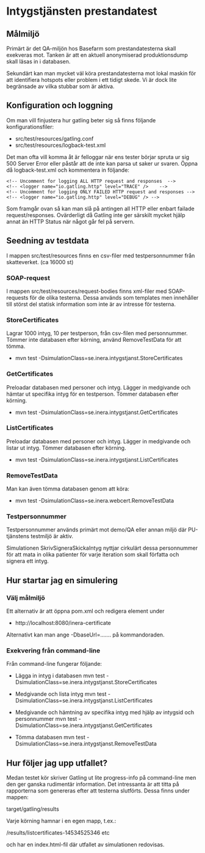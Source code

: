 # Intygstjänsten prestandatest

## Målmiljö
Primärt är det QA-miljön hos Basefarm som prestandatesterna skall exekveras mot. Tanken är att en aktuell anonymiserad produktionsdump skall läsas in i databasen.
 
Sekundärt kan man mycket väl köra prestandatesterna mot lokal maskin för att identifiera hotspots eller problem i ett tidigt skede. Vi är dock lite begränsade av vilka stubbar som är aktiva.

## Konfiguration och loggning
Om man vill finjustera hur gatling beter sig så finns följande konfigurationsfiler:

- src/test/resources/gatling.conf
- src/test/resources/logback-test.xml

Det man ofta vill komma åt är felloggar när ens tester börjar spruta ur sig 500 Server Error eller påstår att de inte kan parsa ut saker ur svaren. Öppna då logback-test.xml och kommentera in följande:

    <!-- Uncomment for logging ALL HTTP request and responses  -->
    <!-- <logger name="io.gatling.http" level="TRACE" />    -->
    <!-- Uncomment for logging ONLY FAILED HTTP request and responses -->
    <!-- <logger name="io.gatling.http" level="DEBUG" /> -->    
 
Som framgår ovan så kan man slå på antingen all HTTP eller enbart failade request/responses. Ovärderligt då Gatling inte ger särskilt mycket hjälp annat än HTTP Status när något går fel på servern. 

## Seedning av testdata
I mappen src/test/resources finns en csv-filer med testpersonnummer från skatteverket. (ca 16000 st)

### SOAP-request
I mappen src/test/resources/request-bodies finns xml-filer med SOAP-requests för de olika testerna. Dessa används som templates men innehåller till störst del statisk information som inte är av intresse för testerna.

### StoreCertificates
Lagrar 1000 intyg, 10 per testperson, från csv-filen med personnummer.
Tömmer inte databasen efter körning, använd RemoveTestData för att tömma.

- mvn test -DsimulationClass=se.inera.intygstjanst.StoreCertificates

### GetCertificates
Preloadar databasen med personer och intyg.
Lägger in medgivande och hämtar ut specifika intyg för en testperson.
Tömmer databasen efter körning.

- mvn test -DsimulationClass=se.inera.intygstjanst.GetCertificates

### ListCertificates
Preloadar databasen med personer och intyg.
Lägger in medgivande och listar ut intyg.
Tömmer databasen efter körning.

- mvn test -DsimulationClass=se.inera.intygstjanst.ListCertificates

### RemoveTestData
Man kan även tömma databasen genom att köra:

- mvn test -DsimulationClass=se.inera.webcert.RemoveTestData

### Testpersonnummer
Testpersonnummer används primärt mot demo/QA eller annan miljö där PU-tjänstens testmiljö är aktiv.

Simulationen SkrivSigneraSkickaIntyg nyttjar cirkulärt dessa personnummer för att mata in olika patienter för varje 
iteration som skall författa och signera ett intyg.

## Hur startar jag en simulering

### Välj målmiljö
Ett alternativ är att öppna pom.xml och redigera element under <properties>

- <baseUrl>http://localhost:8080/inera-certificate</baseUrl>

Alternativt kan man ange -DbaseUrl=....... på kommandoraden.

### Exekvering från command-line

Från command-line fungerar följande:

- Lägga in intyg i databasen
  mvn test -DsimulationClass=se.inera.intygstjanst.StoreCertificates
  
- Medgivande och lista intyg
  mvn test -DsimulationClass=se.inera.intygstjanst.ListCertificates
  
- Medgivande och hämtning av specifika intyg med hjälp av intygsid och personnummer
  mvn test -DsimulationClass=se.inera.intygstjanst.GetCertificates
  
- Tömma databasen
  mvn test -DsimulationClass=se.inera.intygstjanst.RemoveTestData
 


## Hur följer jag upp utfallet?
Medan testet kör skriver Gatling ut lite progress-info på command-line men den ger ganska rudimentär information. Det intressanta är att titta på rapporterna som genereras efter att testerna slutförts. Dessa finns under mappen:

target/gatling/results

Varje körning hamnar i en egen mapp, t.ex.:

/results/listcertificates-14534525346 etc

och har en index.html-fil där utfallet av simulationen redovisas.